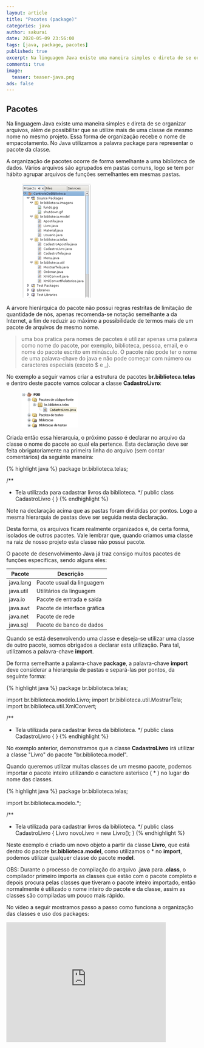 ```yaml
---
layout: article
title: "Pacotes (package)"
categories: java
author: sakurai
date: 2020-05-09 23:56:00
tags: [java, package, pacotes]
published: true
excerpt: Na linguagem Java existe uma maneira simples e direta de se organizar arquivos de código-fonte.
comments: true
image:
  teaser: teaser-java.png
ads: false
---
```


## Pacotes

Na linguagem Java existe uma maneira simples e direta de se organizar arquivos, além de possibilitar que se utilize mais de uma classe de mesmo nome no mesmo projeto. Essa forma de organização recebe o nome de empacotamento. No Java utilizamos a palavra package para representar o pacote da classe.

A organização de pacotes ocorre de forma semelhante a uma biblioteca de dados. Vários arquivos são agrupados em pastas comuns, logo se tem por hábito agrupar arquivos de funções semelhantes em mesmas pastas.

<figure>
    <a href="/images/2020-05-09-java-pacotes-01.png"><img src="/images/2020-05-09-java-pacotes-01.png" alt="Organização em pacotes."></a>
</figure>

A árvore hierárquica do pacote não possui regras restritas de limitação de quantidade de nós, apenas recomenda-se notação semelhante a da Internet, a fim de reduzir ao máximo a possibilidade de termos mais de um pacote de arquivos de mesmo nome.

> uma boa pratica para nomes de pacotes é utilizar apenas uma palavra como nome do pacote, por exemplo, biblioteca, pessoa, email, e o nome do pacote escrito em minúsculo. O pacote não pode ter o nome de uma palavra-chave do java e não pode começar com número ou caracteres especiais (exceto $ e _).

No exemplo a seguir vamos criar a estrutura de pacotes **br.biblioteca.telas** e dentro deste pacote vamos colocar a classe **CadastroLivro**:

<figure>
    <a href="/images/2020-05-09-java-pacotes-02.png"><img src="/images/2020-05-09-java-pacotes-02.png" alt="Organização em pacotes."></a>
</figure>

Criada então essa hierarquia, o próximo passo é declarar no arquivo da classe o nome do pacote ao qual ela pertence. Esta declaração deve ser feita obrigatoriamente na primeira linha do arquivo (sem contar comentários) da seguinte maneira:

{% highlight java %}
package br.biblioteca.telas;

/**
 * Tela utilizada para cadastrar livros da biblioteca.
 */
public class CadastroLivro {
}
{% endhighlight %}

Note na declaração acima que as pastas foram divididas por pontos. Logo a mesma hierarquia de pastas deve ser seguida nesta declaração.

Desta forma, os arquivos ficam realmente organizados e, de certa forma, isolados de outros pacotes. Vale lembrar que, quando criamos uma classe na raiz de nosso projeto esta classe não possui pacote.

O pacote de desenvolvimento Java já traz consigo muitos pacotes de funções especificas, sendo alguns eles:

| Pacote    | Descrição                   |
| --------- | --------------------------- |
| java.lang	| Pacote usual da linguagem   |
| java.util	| Utilitários da linguagem    |
| java.io   | Pacote de entrada e saída   |
| java.awt  | Pacote de interface gráfica |
| java.net  | Pacote de rede              |
| java.sql  | Pacote de banco de dados    |

Quando se está desenvolvendo uma classe e deseja-se utilizar uma classe de outro pacote, somos obrigados a declarar esta utilização. Para tal, utilizamos a palavra-chave **import**.

De forma semelhante a palavra-chave **package**, a palavra-chave **import** deve considerar a hierarquia de pastas e separá-las por pontos, da seguinte forma:

{% highlight java %}
package br.biblioteca.telas;

import br.biblioteca.modelo.Livro;
import br.biblioteca.util.MostrarTela;
import br.biblioteca.util.XmlConvert;

/**
 * Tela utilizada para cadastrar livros da biblioteca.
 */
public class CadastroLivro {
}
{% endhighlight %}

No exemplo anterior, demonstramos que a classe **CadastroLivro** irá utilizar a classe "Livro" do pacote "br.biblioteca.model".

Quando queremos utilizar muitas classes de um mesmo pacote, podemos importar o pacote inteiro utilizando o caractere asterisco ( * ) no lugar do nome das classes.

{% highlight java %}
package br.biblioteca.telas;

import br.biblioteca.modelo.*;

/**
 * Tela utilizada para cadastrar livros da biblioteca.
 */
public class CadastroLivro {
    Livro novoLivro = new Livro();
}
{% endhighlight %}

Neste exemplo é criado um novo objeto a partir da classe **Livro**, que está dentro do pacote **br.biblioteca.model**, como utilizamos o * no **import**, podemos utilizar qualquer classe do pacote **model**.

OBS: Durante o processo de compilação do arquivo **.java** para **.class**, o compilador primeiro importa as classes que estão com o pacote completo e depois procura pelas classes que tiveram o pacote inteiro importado, então normalmente é utilizado o nome inteiro do pacote e da classe, assim as classes são compiladas um pouco mais rápido.

No vídeo a seguir mostramos passo a passo como funciona a organização das classes e uso dos packages:

<iframe width="420" height="315" src="https://www.youtube.com/embed/qJif-ncDg5A" frameborder="0" allowfullscreen></iframe>
